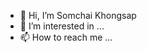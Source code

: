 - 👋 Hi, I’m Somchai Khongsap
- 👀 I’m interested in ...
- 📫 How to reach me ...

<!---
somchaikh/somchaikh is a ✨ special ✨ repository because its `README.md` (this file) appears on your GitHub profile.
You can click the Preview link to take a look at your changes.
--->
